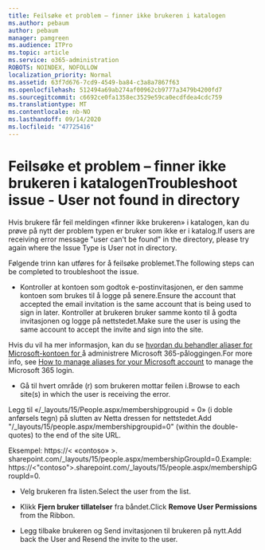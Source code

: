 ```yaml
---
title: Feilsøke et problem – finner ikke brukeren i katalogen
ms.author: pebaum
author: pebaum
manager: pamgreen
ms.audience: ITPro
ms.topic: article
ms.service: o365-administration
ROBOTS: NOINDEX, NOFOLLOW
localization_priority: Normal
ms.assetid: 63f7d676-7cd9-4549-ba84-c3a8a7867f63
ms.openlocfilehash: 512494a69ab274af00962cb9777a3479b4200fd7
ms.sourcegitcommit: c6692ce0fa1358ec3529e59ca0ecdfdea4cdc759
ms.translationtype: MT
ms.contentlocale: nb-NO
ms.lasthandoff: 09/14/2020
ms.locfileid: "47725416"
---
```

# <a name="troubleshoot-issue---user-not-found-in-directory"></a><span data-ttu-id="cc1d9-102">Feilsøke et problem – finner ikke brukeren i katalogen</span><span class="sxs-lookup"><span data-stu-id="cc1d9-102">Troubleshoot issue - User not found in directory</span></span>

<span data-ttu-id="cc1d9-103">Hvis brukere får feil meldingen «finner ikke brukeren» i katalogen, kan du prøve på nytt der problem typen er bruker som ikke er i katalog.</span><span class="sxs-lookup"><span data-stu-id="cc1d9-103">If users are receiving error message "user can't be found" in the directory, please try again where the Issue Type is User not in directory.</span></span>

<span data-ttu-id="cc1d9-104">Følgende trinn kan utføres for å feilsøke problemet.</span><span class="sxs-lookup"><span data-stu-id="cc1d9-104">The following steps can be completed to troubleshoot the issue.</span></span>

- <span data-ttu-id="cc1d9-105">Kontroller at kontoen som godtok e-postinvitasjonen, er den samme kontoen som brukes til å logge på senere.</span><span class="sxs-lookup"><span data-stu-id="cc1d9-105">Ensure the account that accepted the email invitation is the same account that is being used to sign in later.</span></span> <span data-ttu-id="cc1d9-106">Kontroller at brukeren bruker samme konto til å godta invitasjonen og logge på nettstedet.</span><span class="sxs-lookup"><span data-stu-id="cc1d9-106">Make sure the user is using the same account to accept the invite and sign into the site.</span></span> 

<span data-ttu-id="cc1d9-107">Hvis du vil ha mer informasjon, kan du se [hvordan du behandler aliaser for Microsoft-kontoen for </a> å administrere Microsoft 365-påloggingen](https://support.microsoft.com/help/12407/microsoft-account-how-to-manage-aliases).</span><span class="sxs-lookup"><span data-stu-id="cc1d9-107">For more info, see [How to manage aliases for your Microsoft account</a> to manage the Microsoft 365 login](https://support.microsoft.com/help/12407/microsoft-account-how-to-manage-aliases).</span></span> 

- <span data-ttu-id="cc1d9-108">Gå til hvert område (r) som brukeren mottar feilen i.</span><span class="sxs-lookup"><span data-stu-id="cc1d9-108">Browse to each site(s) in which the user is receiving the error.</span></span> 

<span data-ttu-id="cc1d9-109">Legg til «/_layouts/15/People.aspx/membershipgroupid = 0» (i doble anførsels tegn) på slutten av Netta dressen for nettstedet.</span><span class="sxs-lookup"><span data-stu-id="cc1d9-109">Add "/_layouts/15/people.aspx/membershipgroupid=0" (within the double-quotes) to the end of the site URL.</span></span> 

<span data-ttu-id="cc1d9-110">Eksempel: https://< «contoso» >. sharepoint.com/_layouts/15/people.aspx/membershipGroupId=0.</span><span class="sxs-lookup"><span data-stu-id="cc1d9-110">Example: https://<"contoso">.sharepoint.com/_layouts/15/people.aspx/membershipGroupId=0.</span></span>

- <span data-ttu-id="cc1d9-111">Velg brukeren fra listen.</span><span class="sxs-lookup"><span data-stu-id="cc1d9-111">Select the user from the list.</span></span>

- <span data-ttu-id="cc1d9-112">Klikk **Fjern bruker tillatelser** fra båndet.</span><span class="sxs-lookup"><span data-stu-id="cc1d9-112">Click **Remove User Permissions** from the Ribbon.</span></span> 
-  <span data-ttu-id="cc1d9-113">Legg tilbake brukeren og Send invitasjonen til brukeren på nytt.</span><span class="sxs-lookup"><span data-stu-id="cc1d9-113">Add back the User and Resend the invite to the user.</span></span>

